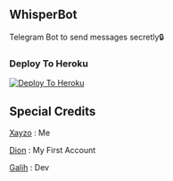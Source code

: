 ## WhisperBot
Telegram Bot to send messages secretly🔒


### Deploy To Heroku

[![Deploy To Heroku](https://www.herokucdn.com/deploy/button.svg)](https://heroku.com/deploy?template=https://github.com/Kolge04/Gizli)


## Special Credits

[Xayzo](https://github.com/Zayxo) : Me

[Dion](https://github.com/SeorangDion) : My First Account

[Galih](https://github.com/galihpujiirianto) : Dev
